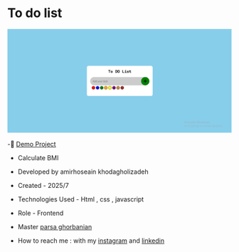 # To do list

![viewfinal](https://github.com/amirhoseain-khodagholizadeh-web/to-do-list/blob/main/assets/img/Screenshot%202025-07-25%20140403.png)


-🔗 [Demo Project](https://amirhoseain-khodagholizadeh-web.github.io/to-do-list/)

- Calculate BMI

- Developed by amirhoseain khodagholizadeh

- Created - 2025/7

- Technologies Used - Html , css , javascript

- Role - Frontend

- Master [parsa ghorbanian](https://github.com/parsaGhorbanian)

- How to reach me : with my [instagram](https://instagram.com/amirhoseain_kh.dev) and [linkedin](https://www.linkedin.com/in/amirhoseain-khodagholizadeh-web/)
